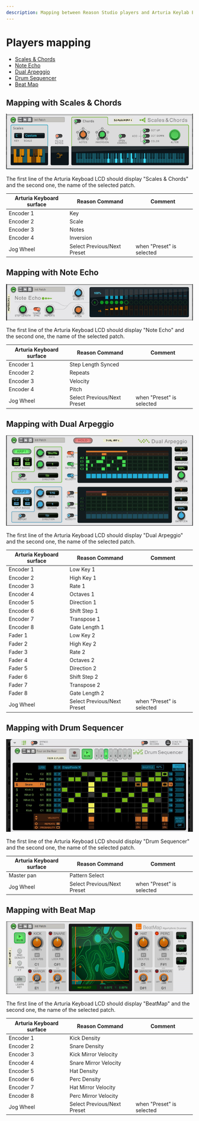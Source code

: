 ```yaml
---
description: Mapping between Reason Studio players and Arturia Keylab Essential
---
```

# Players mapping

* [Scales & Chords](#mapping-with-scales--chords)
* [Note Echo](#mapping-with-note-echo)
* [Dual Arpeggio](#mapping-with-dual-arpeggio)
* [Drum Sequencer](#mapping-with-drum-sequencer)
* [Beat Map](#mapping-with-beat-map)

## Mapping with Scales & Chords

![ScalesAndChords](./images/ScalesAndChords.png)

The first line of the Arturia Keyboad LCD should display "Scales & Chords" and the second one, the name of the selected patch.

| Arturia Keyboard surface | Reason Command | Comment |
| -------------------------- | -------------- | ----------------------- |
| Encoder 1 | Key |  |
| Encoder 2 | Scale |  |
| Encoder 3 | Notes |  |
| Encoder 4 | Inversion |  |
| Jog Wheel | Select Previous/Next Preset | when "Preset" is selected |

## Mapping with Note Echo

![NoteEcho](./images/NoteEcho.png)

The first line of the Arturia Keyboad LCD should display "Note Echo" and the second one, the name of the selected patch.

| Arturia Keyboard surface | Reason Command | Comment |
| -------------------------- | -------------- | ----------------------- |
| Encoder 1 | Step Length Synced |  |
| Encoder 2 | Repeats |  |
| Encoder 3 | Velocity |  |
| Encoder 4 | Pitch |  |
| Jog Wheel | Select Previous/Next Preset | when "Preset" is selected |

## Mapping with Dual Arpeggio

![DualArpeggio](./images/DualArpeggio.png)

The first line of the Arturia Keyboad LCD should display "Dual Arpeggio" and the second one, the name of the selected patch.

| Arturia Keyboard surface | Reason Command | Comment |
| -------------------------- | -------------- | ----------------------- |
| Encoder 1 | Low Key 1 |  |
| Encoder 2 | High Key 1 |  |
| Encoder 3 | Rate 1 |  |
| Encoder 4 | Octaves 1 |  |
| Encoder 5 | Direction 1 |  |
| Encoder 6 | Shift Step 1 |  |
| Encoder 7 | Transpose 1 |  |
| Encoder 8 | Gate Length 1 |  |
| Fader 1 | Low Key 2 |  |
| Fader 2 | High Key 2 |  |
| Fader 3 | Rate 2 |  |
| Fader 4 | Octaves 2 |  |
| Fader 5 | Direction 2 |  |
| Fader 6 | Shift Step 2 |  |
| Fader 7 | Transpose 2 |  |
| Fader 8 | Gate Length 2 |  |
| Jog Wheel | Select Previous/Next Preset | when "Preset" is selected |

## Mapping with Drum Sequencer

![DrumSequencer](./images/DrumSequencer.jpg)

The first line of the Arturia Keyboad LCD should display "Drum Sequencer" and the second one, the name of the selected patch.

| Arturia Keyboard surface | Reason Command | Comment |
| -------------------------- | -------------- | ----------------------- |
| Master pan | Pattern Select |  |
| Jog Wheel | Select Previous/Next Preset | when "Preset" is selected |

## Mapping with Beat Map

![BeatMap](./images/BeatMap.png)

The first line of the Arturia Keyboad LCD should display "BeatMap" and the second one, the name of the selected patch.

| Arturia Keyboard surface | Reason Command | Comment |
| -------------------------- | -------------- | ----------------------- |
| Encoder 1 | Kick Density |  |
| Encoder 2 | Snare Density |  |
| Encoder 3 | Kick Mirror Velocity |  |
| Encoder 4 | Snare Mirror Velocity |  |
| Encoder 5 | Hat Density |  |
| Encoder 6 | Perc Density |  |
| Encoder 7 | Hat Mirror Velocity |  |
| Encoder 8 | Perc Mirror Velocity |  |
| Jog Wheel | Select Previous/Next Preset | when "Preset" is selected |
